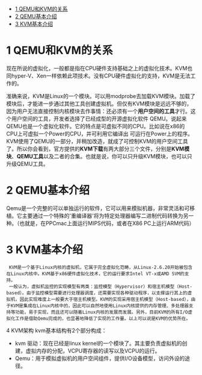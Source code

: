 
<!-- @import "[TOC]" {cmd="toc" depthFrom=1 depthTo=6 orderedList=false} -->

<!-- code_chunk_output -->

- [ 1 QEMU和KVM的关系](#1-qemu和kvm的关系)
- [ 2 QEMU基本介绍](#2-qemu基本介绍)
- [ 3 KVM基本介绍](#3-kvm基本介绍)

<!-- /code_chunk_output -->

# 1 QEMU和KVM的关系

现在所说的虚拟化，一般都是指在CPU硬件支持基础之上的虚拟化技术。KVM也同hyper\-V、Xen一样依赖此项技术。没有CPU硬件虚拟化的支持，KVM是无法工作的。

准确来说，KVM是Linux的一个模块。可以用modprobe去加载KVM模块。加载了模块后，才能进一步通过其他工具创建虚拟机。但仅有KVM模块是远远不够的，因为用户无法直接控制内核模块去作事情：还必须有一个**用户空间的工具**才行。这个用户空间的工具，开发者选择了已经成型的开源虚拟化软件 QEMU。说起来QEMU也是一个虚拟化软件。它的特点是可虚拟不同的CPU。比如说在x86的CPU上可虚拟一个Power的CPU，并可利用它编译出 可运行在Power上的程序。KVM使用了QEMU的一部分，并稍加改造，就成了可控制KVM的用户空间工具了。所以你会看到，官方提供的**KVM下载**有两大部分三个文件，分别是**KVM模块**、**QEMU工具**以及二者的合集。也就是说，你可以只升级KVM模块，也可以只升级QEMU工具。

# 2 QEMU基本介绍

Qemu是一个完整的可以单独运行的软件，它可以用来模拟机器，非常灵活和可移植。它主要通过一个特殊的'重编译器'将为特定处理器编写二进制代码转换为另一种。（也就是，在PPCmac上面运行MIPS代码，或者在X86 PC上运行ARM代码）

# 3 KVM基本介绍
     KVM是一个基于Linux内核的虚拟机，它属于完全虚拟化范畴，从Linux-2.6.20开始被包含在Linux内核中。KVM基于x86硬件虚拟化技术，它的运行要求Intel VT-x或AMD SVM的支持。
     一般认为，虚拟机监控的实现模型有两类：监控模型（Hypervisor）和宿主机模型（Host-based）。由于监控模型需要进行处理器调度，还需要实现各种驱动程序，以支撑运行其上的虚拟机，因此实现难度上一般要大于宿主机模型。KVM的实现采用宿主机模型（Host-based），由于KVM是集成在Linux内核中的，因此可以自然地使用Linux内核提供的内存管理、多处理器支持等功能，易于实现，而且还可以随着Linux内核的发展而发展。另外，目前KVM的所有I/O虚拟化工作是借助Qemu完成的，也显著地降低了实现的工作量。以上可以说是KVM的优势所在。

4 KVM架构
kvm基本结构有2个部分构成：
* kvm 驱动：现在已经是linux kernel的一个模块了。其主要负责虚拟机的创建，虚拟内存的分配，VCPU寄存器的读写以及VCPU的运行。
* Qemu：用于模拟虚拟机的用户空间组件，提供I/O设备模型，访问外设的途径。